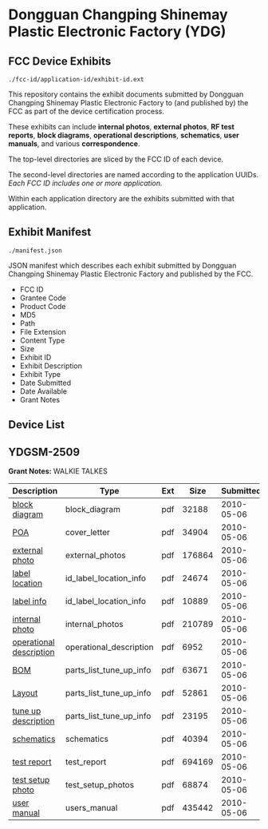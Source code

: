 # Dongguan Changping Shinemay Plastic Electronic Factory (YDG)
## FCC Device Exhibits

```
./fcc-id/application-id/exhibit-id.ext
```

This repository contains the exhibit documents submitted by Dongguan Changping Shinemay Plastic Electronic Factory to (and published by) the FCC as part of the device certification process.

These exhibits can include **internal photos**, **external photos**, **RF test reports**, **block diagrams**, **operational descriptions**, **schematics**, **user manuals**, and various **correspondence**.

The top-level directories are sliced by the FCC ID of each device.

The second-level directories are named according to the application UUIDs. *Each FCC ID includes one or more application.*

Within each application directory are the exhibits submitted with that application. 

## Exhibit Manifest

```
./manifest.json
```

JSON manifest which describes each exhibit submitted by Dongguan Changping Shinemay Plastic Electronic Factory and published by the FCC.

- FCC ID
- Grantee Code
- Product Code
- MD5
- Path
- File Extension
- Content Type
- Size
- Exhibit ID
- Exhibit Description
- Exhibit Type
- Date Submitted
- Date Available
- Grant Notes

## Device List
## YDGSM-2509
**Grant Notes:** WALKIE TALKES

| Description | Type | Ext | Size | Submitted | Available |
| ----------- | ---- | --- | ---- | --------- | --------- |
| [block diagram](YDGSM-2509/00617c4f8168c1aedccd788c6a7140d1/1276896.pdf) | block_diagram | pdf | 32188 | 2010-05-06 | 2010-05-06 |
| [POA](YDGSM-2509/00617c4f8168c1aedccd788c6a7140d1/1276901.pdf) | cover_letter | pdf | 34904 | 2010-05-06 | 2010-05-06 |
| [external photo](YDGSM-2509/00617c4f8168c1aedccd788c6a7140d1/1276898.pdf) | external_photos | pdf | 176864 | 2010-05-06 | 2010-05-06 |
| [label location](YDGSM-2509/00617c4f8168c1aedccd788c6a7140d1/1276899.pdf) | id_label_location_info | pdf | 24674 | 2010-05-06 | 2010-05-06 |
| [label info](YDGSM-2509/00617c4f8168c1aedccd788c6a7140d1/1276900.pdf) | id_label_location_info | pdf | 10889 | 2010-05-06 | 2010-05-06 |
| [internal photo](YDGSM-2509/00617c4f8168c1aedccd788c6a7140d1/1276903.pdf) | internal_photos | pdf | 210789 | 2010-05-06 | 2010-05-06 |
| [operational description](YDGSM-2509/00617c4f8168c1aedccd788c6a7140d1/1276904.pdf) | operational_description | pdf | 6952 | 2010-05-06 | 2010-05-06 |
| [BOM](YDGSM-2509/00617c4f8168c1aedccd788c6a7140d1/1276895.pdf) | parts_list_tune_up_info | pdf | 63671 | 2010-05-06 | 2010-05-06 |
| [Layout](YDGSM-2509/00617c4f8168c1aedccd788c6a7140d1/1276905.pdf) | parts_list_tune_up_info | pdf | 52861 | 2010-05-06 | 2010-05-06 |
| [tune up description](YDGSM-2509/00617c4f8168c1aedccd788c6a7140d1/1276907.pdf) | parts_list_tune_up_info | pdf | 23195 | 2010-05-06 | 2010-05-06 |
| [schematics](YDGSM-2509/00617c4f8168c1aedccd788c6a7140d1/1276897.pdf) | schematics | pdf | 40394 | 2010-05-06 | 2010-05-06 |
| [test report](YDGSM-2509/00617c4f8168c1aedccd788c6a7140d1/1276902.pdf) | test_report | pdf | 694169 | 2010-05-06 | 2010-05-06 |
| [test setup photo](YDGSM-2509/00617c4f8168c1aedccd788c6a7140d1/1276906.pdf) | test_setup_photos | pdf | 68874 | 2010-05-06 | 2010-05-06 |
| [user manual](YDGSM-2509/00617c4f8168c1aedccd788c6a7140d1/1276908.pdf) | users_manual | pdf | 435442 | 2010-05-06 | 2010-05-06 |
